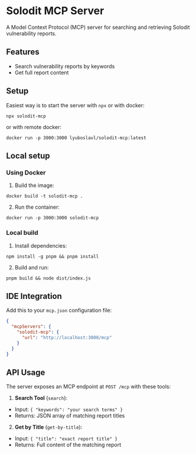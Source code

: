 # Solodit MCP Server

A Model Context Protocol (MCP) server for searching and retrieving Solodit vulnerability reports.

[](./solodit-mcp.webm)

## Features
- Search vulnerability reports by keywords
- Get full report content

## Setup

Easiest way is to start the server with `npx` or with docker:
```shell
npx solodit-mcp
```
or with remote docker:
```shell
docker run -p 3000:3000 lyuboslavl/solodit-mcp:latest
```


## Local setup

### Using Docker
1. Build the image:
```shell
docker build -t solodit-mcp .
```
2. Run the container:
```shell
docker run -p 3000:3000 solodit-mcp
```

### Local build
1. Install dependencies:
```shell
npm install -g pnpm && pnpm install
```
2. Build and run:
```shell
pnpm build && node dist/index.js
```

## IDE Integration
Add this to your `mcp.json` configuration file:
```json
{
  "mcpServers": {
    "solodit-mcp": {
      "url": "http://localhost:3000/mcp"
    }
  }
}
```

## API Usage
The server exposes an MCP endpoint at `POST /mcp` with these tools:

1. **Search Tool** (`search`):
- Input: `{ "keywords": "your search terms" }`
- Returns: JSON array of matching report titles

2. **Get by Title** (`get-by-title`):
- Input: `{ "title": "exact report title" }`
- Returns: Full content of the matching report